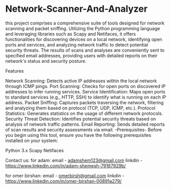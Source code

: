 # Network-Scanner-And-Analyzer
this project comprises a comprehensive suite of tools designed for network scanning and packet sniffing. Utilizing the Python programming language and leveraging libraries such as Scapy and Netifaces, it offers functionalities for discovering devices on a local network, identifying open ports and services, and analyzing network traffic to detect potential security threats. The results of scans and analyses are conveniently sent to specified email addresses, providing users with detailed reports on their network's status and security posture.

Features

Network Scanning: Detects active IP addresses within the local network through ICMP pings.
Port Scanning: Checks for open ports on discovered IP addresses to infer running services.
Service Identification: Maps open ports to standard services (e.g., HTTP, SSH) to identify what is running on each IP address.
Packet Sniffing: Captures packets traversing the network, filtering and analyzing them based on protocol (TCP, UDP, ICMP, etc.).
Protocol Statistics: Generates statistics on the usage of different network protocols.
Security Threat Detection: Identifies potential security threats based on analysis of network traffic patterns.
Email Reporting: Sends detailed reports of scan results and security assessments via email.
-Prerequisites- Before you begin using this tool, ensure you have the following prerequisites installed on your system:

Python 3.x Scapy Netifaces

Contact us: 
for adam:
email - adamshem123@gmail.com linkdin - https://www.linkedin.com/in/adam-shemesh-79187929b/

for omer birshan:
email - omerbirsh@gmail.com linkdin - https://www.linkedin.com/in/omer-birshan-00891a279/

